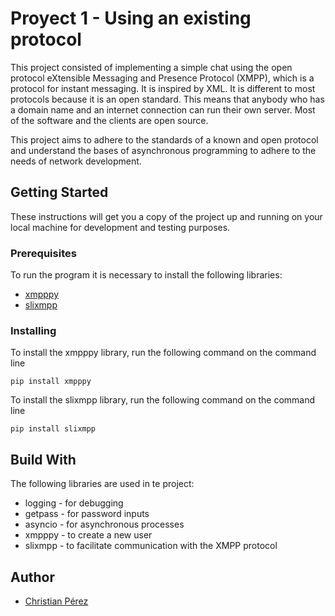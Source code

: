 # Proyect 1 - Using an existing protocol

This project consisted of implementing a simple chat using the open protocol eXtensible Messaging and Presence Protocol (XMPP), which is a protocol for instant messaging. It is inspired by XML. It is different to most protocols because it is an open standard. This means that anybody who has a domain name and an internet connection can run their own server. Most of the software and the clients are open source.

This project aims to adhere to the standards of a known and open protocol and understand the bases of asynchronous programming to adhere to the needs of network development.

## Getting Started

These instructions will get you a copy of the project up and running on your local machine for development and testing purposes.

### Prerequisites

To run the program it is necessary to install the following libraries:

- [xmpppy](https://github.com/xmpppy/xmpppy)
- [slixmpp](https://slixmpp.readthedocs.io/en/latest/index.html)

### Installing

To install the xmpppy library, run the following command on the command line

```
pip install xmpppy
```

To install the slixmpp library, run the following command on the command line

```
pip install slixmpp
```

## Build With

The following libraries are used in te project:

- logging - for debugging
- getpass - for password inputs
- asyncio - for asynchronous processes
- xmpppy - to create a new user
- slixmpp - to facilitate communication with the XMPP protocol

## Author

- [Christian Pérez](https://github.com/campeon19)
